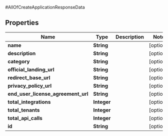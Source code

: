 #AllOfCreateApplicationResponseData

## Properties
Name | Type | Description | Notes
------------ | ------------- | ------------- | -------------
**name** | **String** |  | [optional] 
**description** | **String** |  | [optional] 
**category** | **String** |  | [optional] 
**official_landing_url** | **String** |  | [optional] 
**redirect_base_url** | **String** |  | [optional] 
**privacy_policy_url** | **String** |  | [optional] 
**end_user_license_agreement_url** | **String** |  | [optional] 
**total_integrations** | **Integer** |  | [optional] 
**total_tenants** | **Integer** |  | [optional] 
**total_api_calls** | **Integer** |  | [optional] 
**id** | **String** |  | [optional] 

